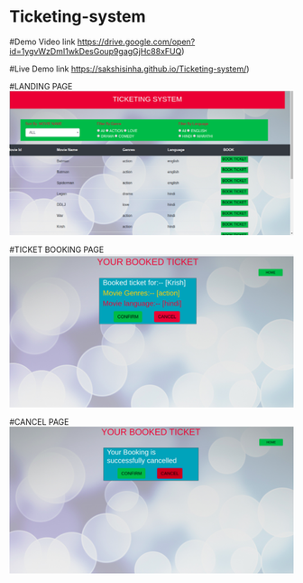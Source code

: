 # Ticketing-system


#Demo Video link
https://drive.google.com/open?id=1ygvWzDmI1wkDesGoup9gagGjHc88xFUQ)

#Live Demo link
https://sakshisinha.github.io/Ticketing-system/)

#LANDING PAGE
![Landing page](./images/LandingPage.png)

#TICKET BOOKING PAGE
![TICKET BOOKING PAGE](./images/BookingPage.png)

#CANCEL PAGE
![CANCEL PAGE](./images/CancelPage.png)
